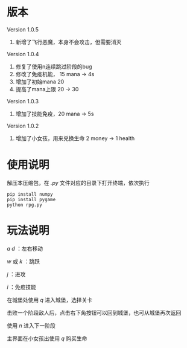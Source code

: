 # 版本

Version 1.0.5

1. 新增了飞行恶魔，本身不会攻击，但需要消灭

Version 1.0.4

1. 修复了使用n连续跳过阶段的bug
2. 修改了免疫机能， 15 mana -> 4s
3. 增加了初始mana 20
4. 提高了mana上限 20 -> 30

Version 1.0.3

1. 增加了技能免疫，20 mana -> 5s

Version 1.0.2

1. 增加了小女孩，用来兑换生命 2 money -> 1 health

# 使用说明
解压本压缩包，在 *.py* 文件对应的目录下打开终端，依次执行
~~~
pip install numpy
pip install pygame
python rpg.py
~~~
# 玩法说明
 *a* *d* ：左右移动

 *w* 或 *k* ：跳跃

 *j* ：进攻

 *i* ：免疫技能

 在城堡处使用 *q* 进入城堡，选择关卡

 击败一个阶段敌人后，点击右下角按钮可以回到城堡，也可从城堡再次返回

 使用 *n* 进入下一阶段

 主界面在小女孩出使用 *q* 购买生命

